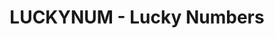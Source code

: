 ---
layout: post
title:  "LUCKYNUM - Lucky Numbers"
categories: [bfs, dp]
code: LUCKYNUM
src: LUCKYNUM.cpp
---